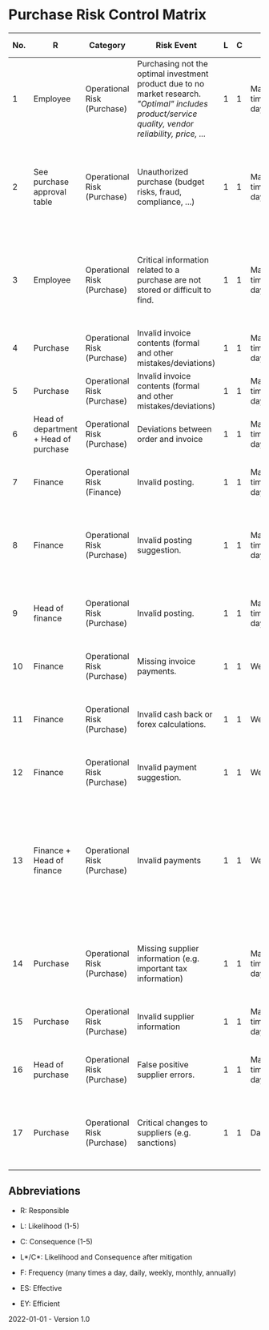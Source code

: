 # Purchase Risk Control Matrix

| No.  | R                                      | Category                    | Risk Event                                                   | L    | C    | F                | Cause | Mitigation Type              | Mitigation Strategy                                          | L*   | C*   | Changes | Comments | ES   | EY   | Evidences |
| ---- | -------------------------------------- | --------------------------- | ------------------------------------------------------------ | ---- | ---- | ---------------- | ----- | ---------------------------- | ------------------------------------------------------------ | ---- | ---- | ------- | -------- | ---- | ---- | --------- |
| 1    | Employee                               | Operational Risk (Purchase) | Purchasing not the optimal investment product due to no market research. *"Optimal" includes product/service quality, vendor reliability, price, ...* | 1    | 1    | Many times a day |       | Preventing (Manual)          | Compare products and vendors                                 | 1    | 1    |         |          | yes  | yes  |           |
| 2    | See purchase approval table            | Operational Risk (Purchase) | Unauthorized purchase (budget risks, fraud, compliance, ...) | 1    | 1    | Many times a day |       | Preventing (Manual)          | Authorize purchases according to the purchase approval table. This functions as control and separation of responsibilities. | 1    | 1    |         |          | yes  | yes  |           |
| 3    | Employee                               | Operational Risk (Purchase) | Critical information related to a purchase are not stored or difficult to find. | 1    | 1    | Many times a day |       | Preventing (Manual & System) | Documents and important information related to a purchase are stored in the IT system referring the purchase. | 1    | 1    |         |          | yes  | yes  |           |
| 4    | Purchase                               | Operational Risk (Purchase) | Invalid invoice contents (formal and other mistakes/deviations) | 1    | 1    | Many times a day |       | Preventing (System)          | Automatic IT system checks.                                  | 1    | 1    |         |          | yes  | yes  |           |
| 5    | Purchase                               | Operational Risk (Purchase) | Invalid invoice contents (formal and other mistakes/deviations) | 1    | 1    | Many times a day |       | Preventing (Manual)          | Additional manual invoice approval by purchase clerk.        | 1    | 1    |         |          | yes  | yes  |           |
| 6    | Head of department  + Head of purchase | Operational Risk (Purchase) | Deviations between order and invoice                         | 1    | 1    | Many times a day |       | Preventing (Manual)          | Approval by responsible staff.                               | 1    | 1    |         |          | yes  | yes  |           |
| 7    | Finance                                | Operational Risk (Finance)  | Invalid posting.                                             | 1    | 1    | Many times a day |       | Preventing (System)          | The IT system generates an automatic posting suggestion.     | 1    | 1    |         |          | yes  | yes  |           |
| 8    | Finance                                | Operational Risk (Purchase) | Invalid posting suggestion.                                  | 1    | 1    | Many times a day |       | Preventing (Manual)          | The accountant can adjust the posting suggestion from the IT system. | 1    | 1    |         |          | yes  | yes  |           |
| 9    | Head of finance                        | Operational Risk (Purchase) | Invalid posting.                                             | 1    | 1    | Many times a day |       | Preventing (System & Manual) | The head of finance checks a selection invoice postings randomly. | 1    | 1    |         |          | yes  | yes  |           |
| 10   | Finance                                | Operational Risk (Purchase) | Missing invoice payments.                                    | 1    | 1    | Weekly           |       | Preventing (System)          | The IT system generates a list of invoices for payment.      | 1    | 1    |         |          | yes  | yes  |           |
| 11   | Finance                                | Operational Risk (Purchase) | Invalid cash back or forex calculations.                     | 1    | 1    | Weekly           |       | Preventing (System)          | The IT system automatically calculates the cash back or forex differences. | 1    | 1    |         |          | yes  | yes  |           |
| 12   | Finance                                | Operational Risk (Purchase) | Invalid payment suggestion.                                  | 1    | 1    | Weekly           |       | Preventing (Manual)          | The accountant can add or remove payments.                   | 1    | 1    |         |          | yes  | yes  |           |
| 13   | Finance + Head of finance              | Operational Risk (Purchase) | Invalid payments                                             | 1    | 1    | Weekly           |       | Preventing (System & Manual) | Both accountant and head of finance approve the payments. The payment list shows which invoices got manually added, excluded and adjusted. | 1    | 1    |         |          | yes  | yes  |           |
| 14   | Purchase                               | Operational Risk (Purchase) | Missing supplier information (e.g. important tax information) | 1    | 1    | Many times a day |       | Preventing (System)          | The IT system requires mandatory information before invoices can be created for a supplier. | 1    | 1    |         |          | yes  | yes  |           |
| 15   | Purchase                               | Operational Risk (Purchase) | Invalid supplier information                                 | 1    | 1    | Many times a day |       | Preventing (System)          | The IT system performs automatic checks.                     | 1    | 1    |         |          | yes  | yes  |           |
| 16   | Head of purchase                       | Operational Risk (Purchase) | False positive supplier errors.                              | 1    | 1    | Many times a day |       | Preventing (Manual)          | Manual supplier approval by head of purchase                 | 1    | 1    |         |          | yes  | yes  |           |
| 17   | Purchase                               | Operational Risk (Purchase) | Critical changes to suppliers (e.g. sanctions)               | 1    | 1    | Daily            |       | Preventing (System)          | The IT system automatically checks suppliers against sanction lists every day. | 1    | 1    |         |          | yes  | yes  |           |

## Abbreviations

* R: Responsible

* L: Likelihood (1-5)

* C: Consequence (1-5)

* L\*/C\*: Likelihood and Consequence after mitigation

* F: Frequency (many times a day, daily, weekly, monthly, annually)

* ES: Effective

* EY: Efficient

2022-01-01 - Version 1.0

